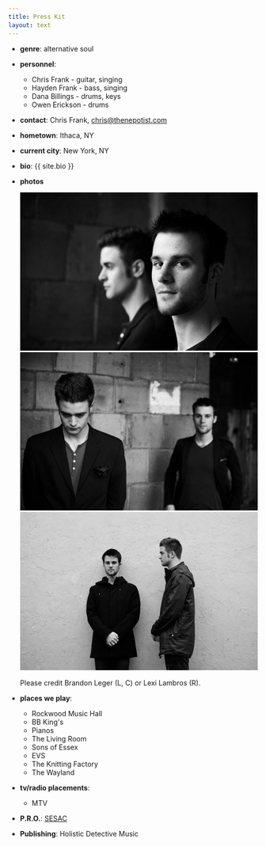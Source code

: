 ```yaml
---
title: Press Kit
layout: text
---
```


- **genre**: alternative soul

- **personnel**:

  - Chris Frank - guitar, singing
  - Hayden Frank - bass, singing
  - Dana Billings - drums, keys
  - Owen Erickson - drums

- **contact**: Chris Frank, <a href="mailto:chris@thenepotist.com">chris@thenepotist.com</a>

- **hometown**: Ithaca, NY

- **current city**: New York, NY

- **bio**:
  {{ site.bio }}

- **photos**

  <a target="_blank" class="photo" href="/assets/press_photos/1.jpg">
    <img src="/assets/press_photos/1_thumb.jpg" alt="Chris Frank and Hayden Frank" />
  </a>
  <a target="_blank" class="photo" href="/assets/press_photos/2.jpg">
    <img src="/assets/press_photos/2_thumb.jpg" alt="Chris Frank and Hayden Frank" />
  </a>
  <a target="_blank" class="photo" href="/assets/press_photos/3.jpg">
    <img src="/assets/press_photos/3_thumb.jpg" alt="Chris Frank and Hayden Frank" />
  </a>
  <p>Please credit Brandon Leger (L, C) or Lexi Lambros (R).</p>

- **places we play**:
  - Rockwood Music Hall
  - BB King's
  - Pianos
  - The Living Room
  - Sons of Essex
  - EVS
  - The Knitting Factory
  - The Wayland

- **tv/radio placements**:
  - MTV

- **P.R.O.**: [SESAC](https://www.sesac.com)

- **Publishing**: Holistic Detective Music

